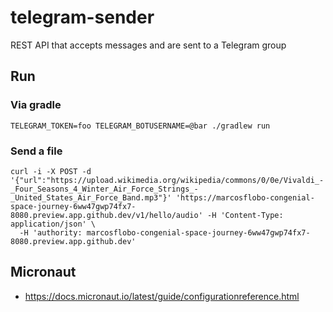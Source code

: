 # telegram-sender
REST API that accepts messages and are sent to a Telegram group

## Run
### Via gradle
```shell
TELEGRAM_TOKEN=foo TELEGRAM_BOTUSERNAME=@bar ./gradlew run
```

### Send a file
```shell
curl -i -X POST -d '{"url":"https://upload.wikimedia.org/wikipedia/commons/0/0e/Vivaldi_-_Four_Seasons_4_Winter_Air_Force_Strings_-_United_States_Air_Force_Band.mp3"}' 'https://marcosflobo-congenial-space-journey-6ww47gwp74fx7-8080.preview.app.github.dev/v1/hello/audio' -H 'Content-Type: application/json' \
  -H 'authority: marcosflobo-congenial-space-journey-6ww47gwp74fx7-8080.preview.app.github.dev'
```

## Micronaut
- https://docs.micronaut.io/latest/guide/configurationreference.html